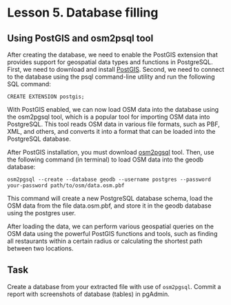 # Lesson 5. Database filling

## Using PostGIS and osm2psql tool

After creating the database, we need to enable the PostGIS extension that provides support for geospatial data types and functions in PostgreSQL. First, we need to download and install [PostGIS](https://postgis.net/install/). Second, we need to connect to the database using the psql command-line utility and run the following SQL command:

```
CREATE EXTENSION postgis;
```
With PostGIS enabled, we can now load OSM data into the database using the osm2pgsql tool, which is a popular tool for importing OSM data into PostgreSQL. This tool reads OSM data in various file formats, such as PBF, XML, and others, and converts it into a format that can be loaded into the PostgreSQL database.

After PostGIS installation, you must download [osm2pgsql](https://osm2pgsql.org/doc/install.html) tool. Then, use the following command (in terminal) to load OSM data into the geodb database:

```
osm2pgsql --create --database geodb --username postgres --password your-password path/to/osm/data.osm.pbf
```
This command will create a new PostgreSQL database schema, load the OSM data from the file data.osm.pbf, and store it in the geodb database using the postgres user.

After loading the data, we can perform various geospatial queries on the OSM data using the powerful PostGIS functions and tools, such as finding all restaurants within a certain radius or calculating the shortest path between two locations.

## Task

Create a database from your extracted file with use of `osm2pgsql`. Commit a report with screenshots of database (tables) in pgAdmin.

